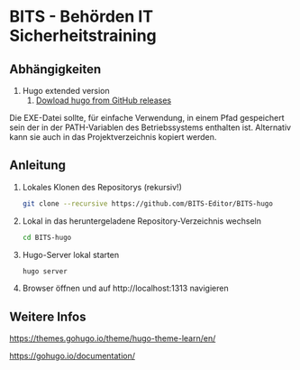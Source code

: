# BITS - Behörden IT Sicherheitstraining

## Abhängigkeiten

1. Hugo extended version
   1. [Dowload hugo from GitHub releases](https://github.com/gohugoio/hugo/releases)

Die EXE-Datei sollte, für einfache Verwendung, in einem Pfad gespeichert sein der in der PATH-Variablen des Betriebssystems enthalten ist. Alternativ kann sie auch in das Projektverzeichnis kopiert werden.

## Anleitung

1. Lokales Klonen des Repositorys (rekursiv!)
   
    ```bash
    git clone --recursive https://github.com/BITS-Editor/BITS-hugo
    ```

2. Lokal in das heruntergeladene Repository-Verzeichnis wechseln

    ```bash
    cd BITS-hugo
    ```

3. Hugo-Server lokal starten

    ```bash
    hugo server
    ```

4. Browser öffnen und auf http://localhost:1313 navigieren

## Weitere Infos

https://themes.gohugo.io/theme/hugo-theme-learn/en/

https://gohugo.io/documentation/
